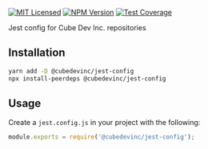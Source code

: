 [![MIT Licensed][icon-license]][link-license]
[![NPM Version][icon-npm]][link-npm]
[![Test Coverage][icon-coverage]][link-coverage]

Jest config for Cube Dev Inc. repositories

## Installation

```bash
yarn add -D @cubedevinc/jest-config
npx install-peerdeps @cubedevinc/jest-config
```

## Usage

Create a `jest.config.js` in your project with the following:

```js
module.exports = require('@cubedevinc/jest-config');
```

[icon-license]: https://img.shields.io/github/license/cubedevinc/config.svg?longCache=true&style=flat-square
[link-license]: LICENSE
[icon-npm]: https://img.shields.io/npm/v/@cubedevinc/jest-config.svg?longCache=true&style=flat-square
[link-npm]: https://www.npmjs.com/package/@cubedevinc/jest-config
[icon-coverage]: https://img.shields.io/codecov/c/github/cubedevinc/config/develop.svg?longCache=true&style=flat-square
[link-coverage]: https://codecov.io/gh/cubedevinc/config
